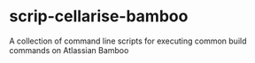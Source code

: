 scrip-cellarise-bamboo
======================

A collection of command line scripts for executing common build commands on Atlassian Bamboo
